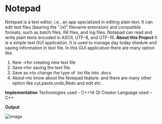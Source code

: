 # Notepad
Notepad is a text editor, i.e., an app specialized in editing plain text. It can edit text files (bearing the ".txt" filename extension) and compatible formats, such as batch files, INI files, and log files. Notepad can read and write plain texts encoded in ASCII, UTF-8, and UTF-16.
**About this Project**
It is a simple text GUI application. It is used to manage day today shedule and saving information in text file. In this GUI application there are many option like
1. New ->for creating new text file
2. Save->for saving the text file.
3. Save as->to change the type of .txt file into .docx.
4. About->to know about the Notepad feature.
and there are many other option like cut,paste,undo,Redo and edit etc.

**Implementation** 
Technologies used - C++14 Qt Creator Language used – C++


**Output**


![image](https://user-images.githubusercontent.com/89831065/144718446-49e844c1-8504-4708-9ade-d441302bd6fb.png)

